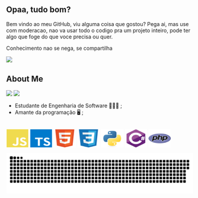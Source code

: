 ## Opaa, tudo bom?

<div> 
  <p> Bem vindo ao meu GitHub, viu alguma coisa que gostou? Pega ai, mas use com moderacao, nao va usar todo o codigo pra um projeto inteiro, pode ter algo que foge do que voce precisa ou quer. </p>
</div>

<div>
  <p> Conhecimento nao se nega, se compartilha </p>
</div>

<div style="display=inline_block;">
  <img height="180em" src="https://github-readme-stats.vercel.app/api?username=CassioGNJ&theme=midnight-purple&show_icons=true">  
  <!-- <img height="180em" src="https://github-readme-stats.vercel.app/api/top-langs/?username=CássioGNJ&layout=compact&theme=midnight-purple"> -->
</div>

<div>
  
## About Me

<div>
  <a href = "mailto:cassiohjunio7@gmail.com"><img src="https://img.shields.io/badge/-Gmail-%23333?style=for-the-badge&logo=gmail&logoColor=white" target="_blank"></a>
  <a href="https://www.linkedin.com/in/cassio-div-net/"><img src="https://img.shields.io/badge/LinkedIn-0077B5?style=for-the-badge&logo=linkedin&logoColor=white&link=https://www.linkedin.com/in/ruan-vitor-andrade-5b289120b/"></a>
</div>
  

- Estudante de Engenharia de Software 👨🏻‍🎓 ;
- Amante da programação 🖥 ;
 
</div>

<div style="display: inline_block"><br>
  <img align="center" alt="JS" height="50" width="60" src="https://raw.githubusercontent.com/devicons/devicon/master/icons/javascript/javascript-plain.svg">
  <img align="center" alt="TypeScript" height="50" width="60" src="https://raw.githubusercontent.com/devicons/devicon/master/icons/typescript/typescript-plain.svg">
  <img align="center" alt="HTML" height="50" width="60" src="https://raw.githubusercontent.com/devicons/devicon/master/icons/html5/html5-original.svg">
  <img align="center" alt="CSS" height="50" width="60" src="https://raw.githubusercontent.com/devicons/devicon/master/icons/css3/css3-original.svg">
  <img align="center" alt="Python" height="50" width="60" src="https://raw.githubusercontent.com/devicons/devicon/master/icons/python/python-original.svg">
  <img align="center" alt="Csharp" height="50" width="60" src="https://raw.githubusercontent.com/devicons/devicon/master/icons/csharp/csharp-original.svg">
  <img align="center" alt="PHP" height="50" width="60" src="https://raw.githubusercontent.com/devicons/devicon/master/icons/php/php-original.svg">
</div>

![Snake animation](https://github.com/V1TER4/V1TER4/blob/output/github-contribution-grid-snake.svg)
